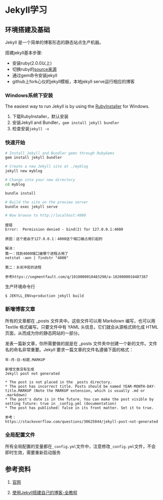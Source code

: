 # Jekyll学习

## 环境搭建及基础

Jekyll 是一个简单的博客形态的静态站点生产机器。

搭建jekyll基本步骤:

* 安装ruby(2.0.0以上)
* 切换ruby的[source来源](https://gems.ruby-china.org/)
* 通过gem命令安装jekyll
* github上fork心仪的jekyll模板，本地jekyll serve运行相应的博客


### Windows系统下安装

The easiest way to run Jekyll is by using the [RubyInstaller](https://rubyinstaller.org/) for Windows.

1. 下载RubyInstaller，默认安装
2. 安装Jekyll and Bundler，`gem install jekyll bundler`
3. 检查安装`jekyll -v`


### 快速开始

```bash
# Install Jekyll and Bundler gems through RubyGems
gem install jekyll bundler

# Create a new Jekyll site at ./myblog
jekyll new myblog

# Change into your new directory
cd myblog

bundle install

# Build the site on the preview server
bundle exec jekyll serve

# Now browse to http://localhost:4000
```

```
报错
Error:  Permission denied - bind(2) for 127.0.0.1:4000

原因：这个是由于127.0.0.1：4000这个端口被占用引起的

解决：
第一：找到4000端口被哪个进程占用了
netstat -aon | findstr "4000"

第二：关闭冲突的进程 

参考https://segmentfault.com/q/1010000010483290/a-1020000010487387
```

生产环境命令行

`$ JEKYLL_ENV=production jekyll build`

### 新增博客文章

所有的文章都在 _posts 文件夹中。这些文件可以用 Markdown 编写，也可以用 Textile 格式编写。只要文件中有 YAML 头信息，它们就会从源格式转化成 HTML 页面，从而成为你的静态网站的一部分。

发表一篇新文章，你所需要做的就是在 _posts 文件夹中创建一个新的文件。文件名的命名非常重要。Jekyll 要求一篇文章的文件名遵循下面的格式：

`年-月-日-标题.MARKUP`

```
新增文章没有生成
Jekyll post not generated

* The post is not placed in the _posts directory.
* The post has incorrect title. Posts should be named YEAR-MONTH-DAY-title.MARKUP (Note the MARKUP extension, which is usually .md or .markdown)
* The post's date is in the future. You can make the post visible by setting future: true in _config.yml (documentation)
* The post has published: false in its front matter. Set it to true.

参考：
https://stackoverflow.com/questions/30625044/jekyll-post-not-generated
```

### 全局配置文件

所有全局配置的变量都在`_config.yml`文件中，注意修改`_config.yml`文件，不会即时生效，需要重新启动服务

## 参考资料

1. [官网](https://jekyllrb.com/)

2. [使用Jekyll搭建自己的博客-全教程](https://www.jianshu.com/p/c04475ba80e4)